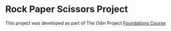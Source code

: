 # Rock Paper Scissors Project

This project was developed as part of The Odin Project [Foundations Course](https://www.theodinproject.com/paths/foundations/courses/foundations)